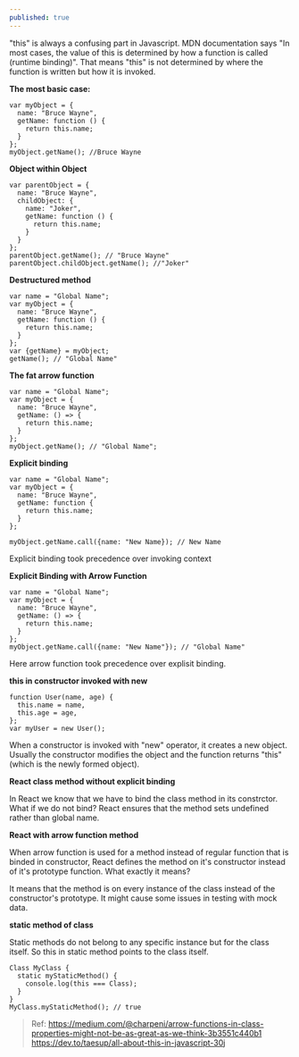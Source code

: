 ```yaml
---
published: true
---
```

"this" is always a confusing part in Javascript. MDN documentation says "In most cases, the value of this is determined by how a function is called (runtime binding)". That means "this" is not determined by where the function is written but how it is invoked.

**The most basic case:**
```
var myObject = {
  name: "Bruce Wayne",
  getName: function () {
    return this.name;
  }
};
myObject.getName(); //Bruce Wayne
```


**Object within Object**
```
var parentObject = {
  name: "Bruce Wayne",
  childObject: {
    name: "Joker",
    getName: function () {
      return this.name;
    }
  }
};
parentObject.getName(); // "Bruce Wayne"
parentObject.childObject.getName(); //"Joker"
```

**Destructured method**

```
var name = "Global Name";
var myObject = {
  name: "Bruce Wayne",
  getName: function () {
    return this.name;
  }
};
var {getName} = myObject;
getName(); // "Global Name"
```

**The fat arrow function**

```
var name = "Global Name";
var myObject = {
  name: "Bruce Wayne",
  getName: () => {
    return this.name;
  }
};
myObject.getName(); // "Global Name";
```
**Explicit binding**

```
var name = "Global Name";
var myObject = {
  name: "Bruce Wayne",
  getName: function {
    return this.name;
  }
};

myObject.getName.call({name: "New Name}); // New Name
```
Explicit binding took precedence over invoking context

**Explicit Binding with Arrow Function**
```
var name = "Global Name";
var myObject = {
  name: "Bruce Wayne",
  getName: () => {
    return this.name;
  }
};
myObject.getName.call({name: "New Name"}); // "Global Name"
```
Here arrow function took precedence over explisit binding.

**this in constructor invoked with new**
```
function User(name, age) {
  this.name = name,
  this.age = age,
};
var myUser = new User();
```

When a constructor is invoked with "new" operator, it creates a new object. Usually the constructor modifies the object and the function returns "this" (which is the newly formed object).

**React class method without explicit binding**


In React we know that we have to bind the class method in its constrctor. What if we do not bind? React ensures that the method sets undefined rather than global name.

**React with arrow function method**

When arrow function is used for a method instead of regular function that is binded in constructor, React defines the method on it's constructor instead of it's prototype function. What exactly it means?

It means that the method is on every instance of the class instead of the constructor's prototype. It might cause some issues in testing with mock data. 

**static method of class**

Static methods do not belong to any specific instance but for the class itself. So this in static method points to the class itself.

```
Class MyClass {
  static myStaticMethod() {
    console.log(this === Class);
  }
}
MyClass.myStaticMethod(); // true
```

> Ref: 
https://medium.com/@charpeni/arrow-functions-in-class-properties-might-not-be-as-great-as-we-think-3b3551c440b1
https://dev.to/taesup/all-about-this-in-javascript-30j
